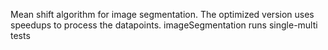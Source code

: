 Mean shift algorithm for image segmentation. The optimized version uses speedups to process the datapoints. imageSegmentation runs single-multi tests
